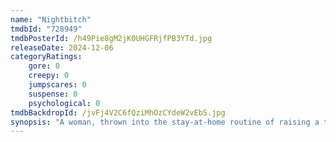 ```yaml
---
name: "Nightbitch"
tmdbId: "728949"
tmdbPosterId: /h49Pie8gM2jK0UHGFRjfPB3YTd.jpg
releaseDate: 2024-12-06
categoryRatings:
    gore: 0
    creepy: 0
    jumpscares: 0
    suspense: 0
    psychological: 0
tmdbBackdropId: /jvFj4V2C6fQziMhOzCYdeW2vEbS.jpg
synopsis: "A woman, thrown into the stay-at-home routine of raising a toddler in the suburbs, slowly embraces the feral power deeply rooted in motherhood, as she becomes increasingly aware of the bizarre and undeniable signs that she may be turning into a dog."
---
```

